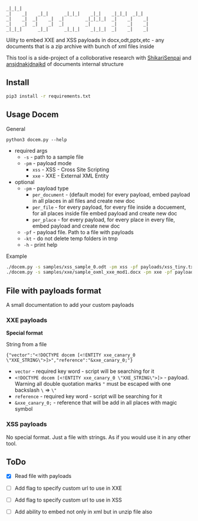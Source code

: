 
```
_|_|_|                                                  
_|    _|    _|_|      _|_|_|    _|_|    _|_|_|  _|_|    
_|    _|  _|    _|  _|        _|_|_|_|  _|    _|    _|  
_|    _|  _|    _|  _|        _|        _|    _|    _|  
_|_|_|      _|_|      _|_|_|    _|_|_|  _|    _|    _|
```


Uility to embed XXE and XSS payloads in docx,odt,pptx,etc - any documents that is a zip archive with bunch of xml files inside

This tool is a side-project of a colloborative research with [ShikariSenpai](https://twitter.com/ShikariSenpai) and [ansjdnakjdnajkd](https://twitter.com/ansjdnakjdnajkd) of documents internal structure 


## Install 

```bash
pip3 install -r requirements.txt
```

## Usage Docem

General 

```
python3 docem.py --help
```

- required args
	- `-s` - path to a sample file
	- `-pm` - payload mode
		- `xss` - XSS - Cross Site Scripting 
		- `xxe` - XXE - External XML Entity 
- optional
	- `-pm` - payload type
		- `per_document` - (default mode) for every payload, embed payload in all places in all files and create new doc
		- `per_file` - for every payload, for every file inside a docuement, for all places inside file embed payload and create new doc
		- `per_place` - for every payload, for every place in every file, embed payload and create new doc
	- `-pf` - payload file. Path to a file with payloads
	- `-kt` - do not delete temp folders in tmp 
	- `-h` - print help

Example 
```bash
./docem.py -s samples/xss_sample_0.odt -pm xss -pf payloads/xss_tiny.txt -pm per_place
./docem.py -s samples/xxe/sample_oxml_xxe_mod1.docx -pm xxe -pf payloads/xxe_special_2.txt -kt -pt per_place
```


## File with payloads format

A small documentation to add your custom payloads

### XXE payloads

**Special format**

String from a file

`{"vector":"<!DOCTYPE docem [<!ENTITY xxe_canary_0 \"XXE_STRING\">]>","reference":"&xxe_canary_0;"}`

- `vector` - required key word - script will be searching for it 
- `<!DOCTYPE docem [<!ENTITY xxe_canary_0 \"XXE_STRING\">]>` - payload. Warning all double quotation marks `"` must be escaped with one backslash `\` => `\"`
- `reference` - required key word - script will be searching for it 
- `&xxe_canary_0;` - reference that will be add in all places with magic symbol 

### XSS payloads

No special format.
Just a file with strings. As if you would use it in any other tool.

## ToDo

- [x] Read file with payloads
- [ ] Add flag to specify custom url to use in XXE
- [ ] Add flag to specify custom url to use in XSS
- [ ] Add ability to embed not only in xml but in unzip file also

